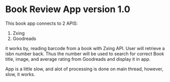 <h1>Book Review App version 1.0</h1>

This book app connects to 2 APIS:
1. Zxing 
2. Goodreads

it works by, reading barcode from a book with Zxing API. User will retrieve a isbn number back. Thus the number will be used to search for correct Book title, image, and average rating from Goodreads and display it in app.

App is a little slow, and alot of processing is done on main thread, however, slow, it works. 

